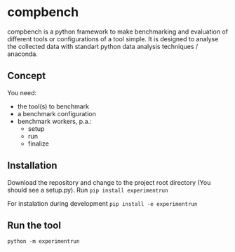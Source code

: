 compbench
====

compbench is a python framework to make benchmarking and evaluation of
different tools or configurations of a tool simple. It is designed to analyse
the collected data with standart python data analysis techniques / anaconda.

Concept
----

You need:

* the tool(s) to benchmark
* a benchmark configuration
* benchmark workers, p.a.:
	* setup
	* run
	* finalize

Installation
----

Download the repository and change to the project root directory (You should
see a setup.py). Run
```pip install experimentrun```

For instalation during development
```pip install -e experimentrun```

Run the tool
----
```python -m experimentrun```